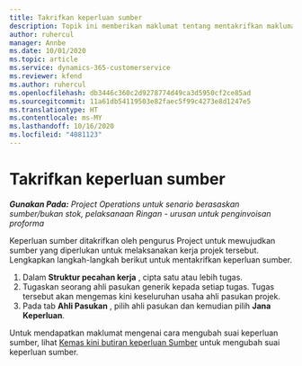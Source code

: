```yaml
---
title: Takrifkan keperluan sumber
description: Topik ini memberikan maklumat tentang mentakrifkan maklumat keperluan sumber.
author: ruhercul
manager: Annbe
ms.date: 10/01/2020
ms.topic: article
ms.service: dynamics-365-customerservice
ms.reviewer: kfend
ms.author: ruhercul
ms.openlocfilehash: db3446c360c2d9278774d49ca3d5950cf2ce85ad
ms.sourcegitcommit: 11a61db54119503e82faec5f99c4273e8d1247e5
ms.translationtype: HT
ms.contentlocale: ms-MY
ms.lasthandoff: 10/16/2020
ms.locfileid: "4081123"
---
```

# <a name="define-resource-requirements"></a>Takrifkan keperluan sumber

_**Gunakan Pada:** Project Operations untuk senario berasaskan sumber/bukan stok, pelaksanaan Ringan - urusan untuk penginvoisan proforma_

Keperluan sumber ditakrifkan oleh pengurus Project untuk mewujudkan sumber yang diperlukan untuk melaksanakan kerja projek tersebut. Lengkapkan langkah-langkah berikut untuk mentakrifkan keperluan sumber.

1.  Dalam **Struktur pecahan kerja** , cipta satu atau lebih tugas.
2.  Tugaskan seorang ahli pasukan generik kepada setiap tugas. Tugas tersebut akan mengemas kini keseluruhan usaha ahli pasukan projek.
3.  Pada tab **Ahli Pasukan** , pilih ahli pasukan dan kemudian pilih **Jana Keperluan**.

Untuk mendapatkan maklumat mengenai cara mengubah suai keperluan sumber, lihat [Kemas kini butiran keperluan Sumber](define-resource-requirements.md) untuk mengubah suai keperluan sumber.